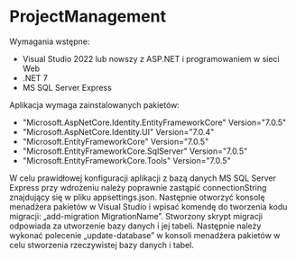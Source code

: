# ProjectManagement

Wymagania wstępne:
 - Visual Studio 2022 lub nowszy z ASP.NET i programowaniem w sieci Web
 - .NET 7
 - MS SQL Server Express

Aplikacja wymaga zainstalowanych pakietów: 
  - "Microsoft.AspNetCore.Identity.EntityFrameworkCore" Version="7.0.5" 
  - "Microsoft.AspNetCore.Identity.UI" Version="7.0.4" 
  - "Microsoft.EntityFrameworkCore" Version="7.0.5" 
  - "Microsoft.EntityFrameworkCore.SqlServer" Version="7.0.5" 
  - "Microsoft.EntityFrameworkCore.Tools" Version="7.0.5"

W celu prawidłowej konfiguracji aplikacji z bazą danych MS SQL Server Express przy wdrożeniu należy poprawnie zastąpić connectionString znajdujący się w pliku appsettings.json.
Następnie otworzyć konsolę menadżera pakietów w Visual Studio i wpisać komendę do tworzenia kodu migracji: „add-migration MigrationName”.
Stworzony skrypt migracji odpowiada za utworzenie bazy danych i jej tabeli. Następnie należy wykonać polecenie „update-database” w konsoli menadżera pakietów w celu stworzenia rzeczywistej bazy danych i tabel.
